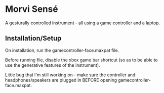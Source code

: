 
# Morvi Sensé

A gesturally controlled instrument - all using a game controller and a laptop. 


## Installation/Setup

On installation, run the gamecontroller-face.maxpat file. 

Before running file, disable the xbox game bar shortcut (so as to be able to use the generative features of the instrument).

Little bug that I'm still working on - make sure the controller and headphones/speakers are plugged in BEFORE opening gamecontroller-face.maxpat. 


    